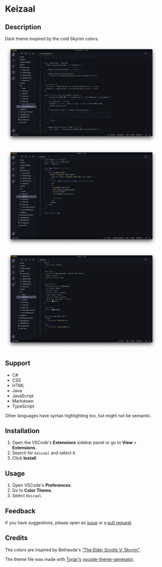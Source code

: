 # Keizaal

## Description

Dark theme inspired by the cold Skyrim colors.

![TypeScript](images/typescript.png)

![React](images/react.png)

![CSS](images/css.png)

## Support

- C#
- CSS
- HTML
- Java
- JavaScript
- Markdown
- TypeScript

Other languages have syntax highlighting too, but might not be semantic.

## Installation

1. Open the VSCode's **Extensions** sidebar panel or go to **View** > **Extensions**.
2. Search for `keizaal` and select it.
3. Click **Install**.

## Usage

1. Open VSCode's **Preferences**.
2. Go to **Color Theme**.
3. Select `Keizaal`.

## Feedback

If you have suggestions, please open an [issue](https://github.com/lewislbr/keizaal/issues) or a [pull request](https://github.com/lewislbr/keizaal/pulls).

## Credits

The colors are inspired by Bethesda's ["The Elder Scrolls V: Skyrim"](https://elderscrolls.bethesda.net/en/skyrim).

The theme file was made with [Tyriar's](https://github.com/Tyriar) [vscode-theme-generator](https://github.com/Tyriar/vscode-theme-generator).
